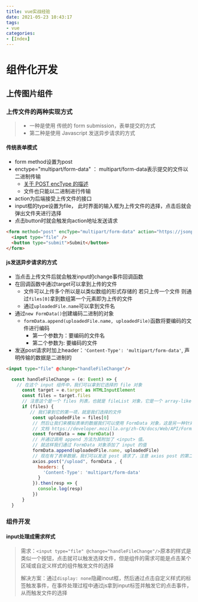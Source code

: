 ```yaml
---
title: vue实战经验
date: 2021-05-23 10:43:17
tags:
- vue
categories:
- [Index]
---
```




#  组件化开发

##  上传图片组件

###  上传文件的两种实现方式

> - 一种是使用 传统的 form submission，表单提交的方式
> - 第二种是使用 Javascript 发送异步请求的方式

####  **传统表单模式**

* form method设置为post
* enctype="multipart/form-data"  ： multipart/form-data表示提交的文件以二进制传输
  * [关于 POST encType 的描述](https://developer.mozilla.org/zh-CN/docs/Web/HTTP/Methods/POST)
  * 文件也只能以二进制进行传输
* action为后端接受上传文件的接口
* input框的type设置为file， 此时界面的输入框为上传文件的选择，点击后就会弹出文件夹进行选择
* 点击button时就会触发向action地址发送请求

```html
<form method="post" encType="multipart/form-data" action="https://jsonplaceholder.typicode.com/posts">
  <input type="file" />
  <button type="submit">Submit</button>
</form>  
```

####  js发送异步请求的方式

* 当点击上传文件后就会触发input的change事件回调函数
* 在回调函数中通过target可以拿到上传的文件
  * 文件可以上传多个所以是以类似数组的形式存储的  若只上传一个文件 则通过`files[0]`拿到数组第一个元素即为上传的文件
  * 通过`uploadedFile.name`可以拿到文件名
* 通过`new FormData()`创建编码二进制的对象
  * `formData.append(uploadedFile.name, uploadedFile)`函数将要编码的文件进行编码
    * 第一个参数为：要编码的文件名
    * 第二个参数为:  要编码的文件
* 发送post请求时加上header：`'Content-Type': 'multipart/form-data'`, 声明传输的数据是二进制的

```html
<input type="file" @change="handleFileChange"/>
```



```js
  const handleFileChange = (e: Event) => {
    // 在这个 input 组件中，我们可以拿到它选择的 file 对象
      const target = e.target as HTMLInputElement
      const files = target.files    
      // 注意这个是一个 files 列表，也就是 fileList 对象，它是一个 array-like 的 object，但是不是一个数组，它支持选择多个文件，所以它可能有多个
      if (files) {
         // 我们拿到它的第一项，就是我们选择的文件
          const uploadedFile = files[0]
          // 然后让我们来模拟表单的数据我们可以使用 FormData 对象，这是另一种针对 XHR2 设计的新数据类型。使用 FormData 能够很方便地实时以 JavaScript 创建 HTML <form>。
          // 文档 https://developer.mozilla.org/zh-CN/docs/Web/API/FormData
          const formData = new FormData()
          // 并通过调用 append 方法为其附加了 <input> 值。
          // 就这样我们通过 FormData 对象添加了 input 的值
          formData.append(uploadedFile.name, uploadedFile)
          // 现在有了表单数据，我们可以发送 post 请求了，注意 axios post 的第二个参数，即支持普通的 object，也支持 formData。在这里我们需要添加一个额外的 header，就是Content-type，这个对应的表单的 encType，为了传文件，我们修改成 mutilpart
          axios.post("/upload", formData , {
            headers: {
              'Content-Type': 'multipart/form-data'
            }
          }).then(resp => {
            console.log(resp)
          })
      }
  }
```

###  组件开发

####  input处理成需求样式

> 需求：`<input type="file" @change="handleFileChange"/>`原本的样式是类似一个按钮，点击就可以触发选择文件，但是组件的需求可能是点击某个区域或自定义样式的组件触发文件的选择
>
> 解决方案：通过`display: none`隐藏inout框，然后通过点击自定义样式的标签触发事件，在事件处理过程中通过js拿到input标签并触发它的点击事件，从而触发文件的选择
